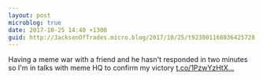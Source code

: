 ```yaml
---
layout: post
microblog: true
date: 2017-10-25 14:40 +1300
guid: http://JacksonOfTrades.micro.blog/2017/10/25/t923001168036425728.html
---
```

Having a meme war with a friend and he hasn't responded in two minutes so I'm in talks with meme HQ to confirm my victory [t.co/1PzwYzHtX...](https://t.co/1PzwYzHtXI)
